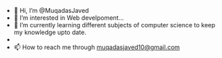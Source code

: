 - 👋 Hi, I’m @MuqadasJaved
- 👀 I’m interested in Web develpoment...
- 🌱 I’m currently learning different subjects of computer science to keep my knowledge upto date.
- 
- 📫 How to reach me through muqadasjaved10@gmail.com

<!---
MuqadasJaved/MuqadasJaved is a ✨ special ✨ repository because its `README.md` (this file) appears on your GitHub profile.
You can click the Preview link to take a look at your changes.
--->
